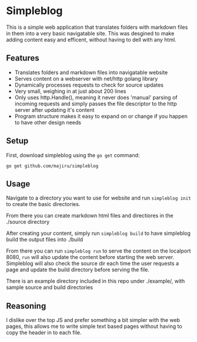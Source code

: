 # Simpleblog

This is a simple web application that translates folders with markdown files in them into a very basic navigatable site. This was desgined to make adding content easy and efficent, without having to dell with any html. 

## Features

* Translates folders and markdown files into navigatable website
* Serves content on a webserver with net/http golang library
* Dynamically processes requests to check for source updates
* Very small, weighing in at just about 200 lines
* Only uses http.Handle(), meaning it never does 'manual' parsing of incoming requests and simply passes the file descriptor to the http server after updating it's content
* Program structure makes it easy to expand on or change if you happen to have other design needs


## Setup

First, download simpleblog using the `go get` command:


`go get github.com/majiru/simpleblog`

## Usage
Navigate to a directory you want to use for website and run `simpleblog init` to create the basic directories.

From there you can create markdown html files and directiores in the ./source directory

After creating your content, simply run `simpleblog build` to have simpleblog build the output files into ./build


From there you can run `simpleblog run` to serve the content on the localport 8080, `run` will also update the content before starting the web server. Simpleblog will also check the source dir each time the user requests a page and update the build directory before serving the file.


There is an example directory included in this repo under ./example/, with sample source and build directories
## Reasoning

I dislike over the top JS and prefer something a bit simpler with the web pages, this allows me to write simple text based pages without having to copy the header in to each file.
